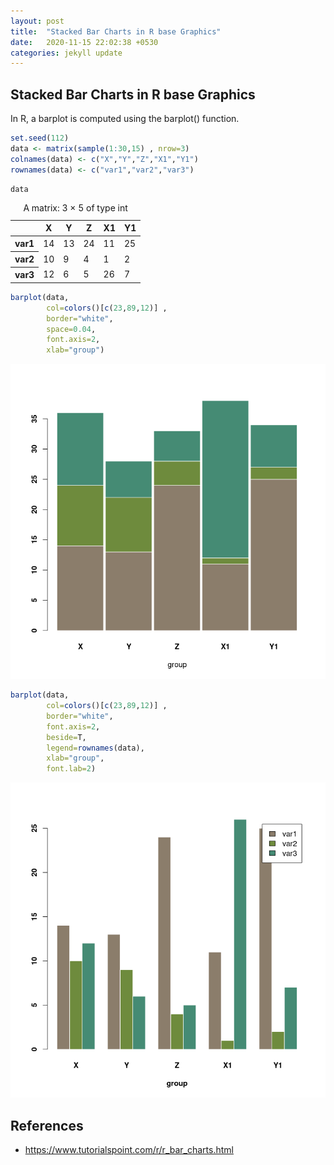 ```yaml
---
layout: post
title:  "Stacked Bar Charts in R base Graphics"
date:   2020-11-15 22:02:38 +0530
categories: jekyll update
---
```


## Stacked Bar Charts in R base Graphics

In R, a barplot is computed using the barplot() function.


```R
set.seed(112)
data <- matrix(sample(1:30,15) , nrow=3)
colnames(data) <- c("X","Y","Z","X1","Y1")
rownames(data) <- c("var1","var2","var3")
```


```R
data
```


<table>
<caption>A matrix: 3 × 5 of type int</caption>
<thead>
	<tr><th></th><th col>X</th><th col>Y</th><th col>Z</th><th col>X1</th><th col>Y1</th></tr>
</thead>
<tbody>
	<tr><th row>var1</th><td>14</td><td>13</td><td>24</td><td>11</td><td>25</td></tr>
	<tr><th row>var2</th><td>10</td><td> 9</td><td> 4</td><td> 1</td><td> 2</td></tr>
	<tr><th row>var3</th><td>12</td><td> 6</td><td> 5</td><td>26</td><td> 7</td></tr>
</tbody>
</table>




```R
barplot(data, 
        col=colors()[c(23,89,12)] , 
        border="white", 
        space=0.04, 
        font.axis=2, 
        xlab="group")
```


![png](https://raw.githubusercontent.com/balakuntlaJayanth/Stats/master/images/NOV8_2020/output_2_0.png)


```R
barplot(data, 
        col=colors()[c(23,89,12)] , 
        border="white", 
        font.axis=2, 
        beside=T, 
        legend=rownames(data), 
        xlab="group", 
        font.lab=2)
```


![png](https://raw.githubusercontent.com/balakuntlaJayanth/Stats/master/images/NOV8_2020/output_3_0.png)

## References

- https://www.tutorialspoint.com/r/r_bar_charts.html


